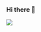 ### Hi there 👋

<img src="https://capsule-render.vercel.app/api?type=soft&customColorList=0,2,3&height=300&section=header&text=capsule%20render&fontSize=90" />
